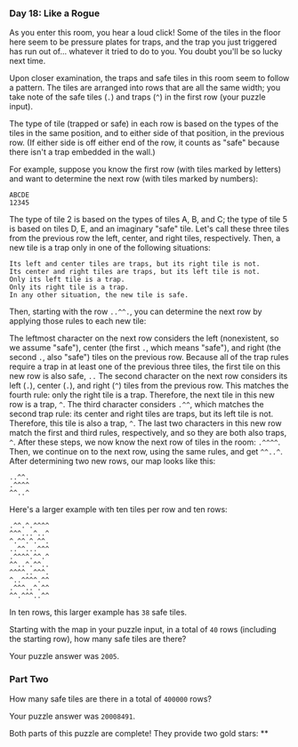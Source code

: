 ###  Day 18: Like a Rogue

As you enter this room, you hear a loud click! Some of the tiles in the floor here seem to be pressure plates for traps, and the trap you just triggered has run out of... whatever it tried to do to you. You doubt you'll be so lucky next time.

Upon closer examination, the traps and safe tiles in this room seem to follow a pattern. The tiles are arranged into rows that are all the same width; you take note of the safe tiles (`.`) and traps (`^`) in the first row (your puzzle input).

The type of tile (trapped or safe) in each row is based on the types of the tiles in the same position, and to either side of that position, in the previous row. (If either side is off either end of the row, it counts as "safe" because there isn't a trap embedded in the wall.)

For example, suppose you know the first row (with tiles marked by letters) and want to determine the next row (with tiles marked by numbers):

	ABCDE
	12345
The type of tile 2 is based on the types of tiles A, B, and C; the type of tile 5 is based on tiles D, E, and an imaginary "safe" tile. Let's call these three tiles from the previous row the left, center, and right tiles, respectively. Then, a new tile is a trap only in one of the following situations:

	Its left and center tiles are traps, but its right tile is not.
	Its center and right tiles are traps, but its left tile is not.
	Only its left tile is a trap.
	Only its right tile is a trap.
	In any other situation, the new tile is safe.

Then, starting with the row `..^^.`, you can determine the next row by applying those rules to each new tile:

The leftmost character on the next row considers the left (nonexistent, so we assume "safe"), center (the first `.`, which means "safe"), and right (the second `.`, also "safe") tiles on the previous row. Because all of the trap rules require a trap in at least one of the previous three tiles, the first tile on this new row is also safe, `..`
The second character on the next row considers its left (`.`), center (`.`), and right (`^`) tiles from the previous row. This matches the fourth rule: only the right tile is a trap. Therefore, the next tile in this new row is a trap, `^`.
The third character considers `.^^`, which matches the second trap rule: its center and right tiles are traps, but its left tile is not. Therefore, this tile is also a trap, `^`.
The last two characters in this new row match the first and third rules, respectively, and so they are both also traps, `^`.
After these steps, we now know the next row of tiles in the room: `.^^^^`. Then, we continue on to the next row, using the same rules, and get `^^..^`. After determining two new rows, our map looks like this:

	..^^.
	.^^^^
	^^..^
Here's a larger example with ten tiles per row and ten rows:

	.^^.^.^^^^
	^^^...^..^
	^.^^.^.^^.
	..^^...^^^
	.^^^^.^^.^
	^^..^.^^..
	^^^^..^^^.
	^..^^^^.^^
	.^^^..^.^^
	^^.^^^..^^
In ten rows, this larger example has `38` safe tiles.

Starting with the map in your puzzle input, in a total of `40` rows (including the starting row), how many safe tiles are there?

Your puzzle answer was `2005`.

### Part Two

How many safe tiles are there in a total of `400000` rows?

Your puzzle answer was `20008491`.

Both parts of this puzzle are complete! They provide two gold stars: **